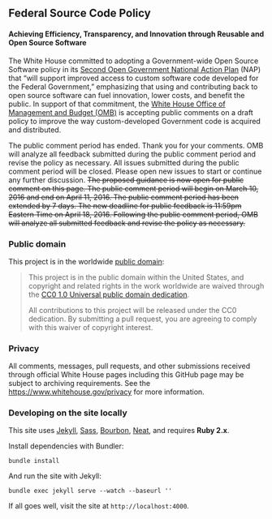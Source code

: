 ## Federal Source Code Policy
#### Achieving Efficiency, Transparency, and Innovation through Reusable and Open Source Software

The White House committed to adopting a Government-wide Open Source Software policy in its [Second Open Government National Action Plan](https://www.whitehouse.gov/sites/default/files/microsites/ostp/new_nap_commitments_report_092314.pdf) (NAP) that “will support improved access to custom software code developed for the Federal Government,” emphasizing that using and contributing back to open source software can fuel innovation, lower costs, and benefit the public. In support of that commitment, the [White House Office of Management and Budget (OMB)](https://www.whitehouse.gov/omb/) is accepting public comments on a draft policy to improve the way custom-developed Government code is acquired and distributed. 

The public comment period has ended. Thank you for your comments. OMB will analyze all feedback submitted during the public comment period and revise the policy as necessary. All issues submitted during the public comment period will be closed. Please open new issues to start or continue any further discussion. ~~The proposed guidance is now open for public comment on this page. The public comment period will begin on March 10, 2016 and end on April 11, 2016. The public comment period has been extended by 7 days. The new deadline for public feedback is 11:59pm Eastern Time on April 18, 2016. Following the public comment period, OMB will analyze all submitted feedback and revise the policy as necessary.~~

### Public domain

This project is in the worldwide [public domain](LICENSE.md):

> This project is in the public domain within the United States, and copyright and related rights in the work worldwide are waived through the [CC0 1.0 Universal public domain dedication](https://creativecommons.org/publicdomain/zero/1.0/).
>
> All contributions to this project will be released under the CC0 dedication. By submitting a pull request, you are agreeing to comply with this waiver of copyright interest.

### Privacy

All comments, messages, pull requests, and other submissions received through official White House pages including this GitHub page may be subject to archiving requirements. See the https://www.whitehouse.gov/privacy for more information.

### Developing on the site locally

This site uses [Jekyll](http://jekyllrb.com), [Sass](http://sass-lang.com), [Bourbon](http://bourbon.io), [Neat](http://neat.bourbon.io), and requires **Ruby 2.x**.

Install dependencies with Bundler:

```
bundle install
```

And run the site with Jekyll:

```
bundle exec jekyll serve --watch --baseurl ''
```

If all goes well, visit the site at `http://localhost:4000`.
